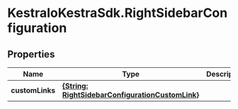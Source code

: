 # KestraIoKestraSdk.RightSidebarConfiguration

## Properties

Name | Type | Description | Notes
------------ | ------------- | ------------- | -------------
**customLinks** | [**{String: RightSidebarConfigurationCustomLink}**](RightSidebarConfigurationCustomLink.md) |  | [optional] 


